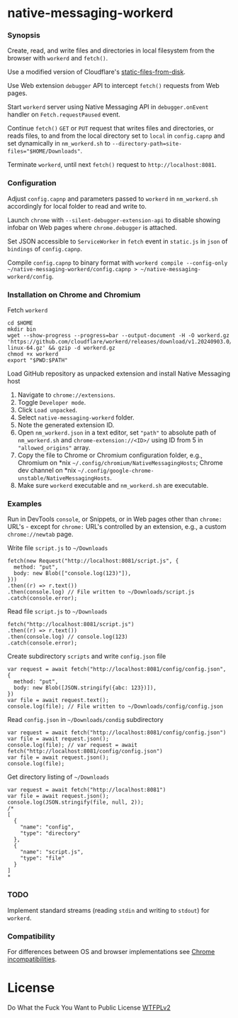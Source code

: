 # native-messaging-workerd


### Synopsis

Create, read, and write files and directories in local filesystem from the browser with `workerd` and `fetch()`.

Use a modified version of Cloudflare's [static-files-from-disk](https://github.com/cloudflare/workerd/tree/main/samples/static-files-from-disk).

Use Web extension `debugger` API to intercept `fetch()` requests from Web pages.

Start `workerd` server using Native Messaging API in `debugger.onEvent` handler on `Fetch.requestPaused` event.

Continue `fetch()` `GET` or `PUT` request that writes files and directories, or reads files, to and 
from the local directory set to `local` in `config.capnp` and set dynamically in `nm_workerd.sh` to
`--directory-path=site-files="$HOME/Downloads"`.

Terminate `workerd`, until next `fetch()` request to `http://localhost:8081`.

### Configuration

Adjust `config.capnp` and parameters passed to `workerd` in `nm_workerd.sh` accordingly for local folder to read and write to.

Launch `chrome` with `--silent-debugger-extension-api` to disable showing infobar on Web pages where `chrome.debugger` is attached.

Set JSON accessible to `ServiceWorker` in `fetch` event in `static.js` in `json` of `bindings` of `config.capnp`. 

Compile `config.capnp` to binary format with `workerd compile --config-only ~/native-messaging-workerd/config.capnp > ~/native-messaging-workerd/config`.


### Installation on Chrome and Chromium

Fetch `workerd`

```
cd $HOME
mkdir bin
wget --show-progress --progress=bar --output-document -H -O workerd.gz 'https://github.com/cloudflare/workerd/releases/download/v1.20240903.0/workerd-linux-64.gz' && gzip -d workerd.gz
chmod +x workerd
export "$PWD:$PATH"
```
Load GitHub repository as unpacked extension and install Native Messaging host

1. Navigate to `chrome://extensions`.
2. Toggle `Developer mode`.
3. Click `Load unpacked`.
4. Select `native-messaging-workerd` folder.
5. Note the generated extension ID.
6. Open `nm_workerd.json` in a text editor, set `"path"` to absolute path of `nm_workerd.sh` and `chrome-extension://<ID>/` using ID from 5 in `"allowed_origins"` array. 
7. Copy the file to Chrome or Chromium configuration folder, e.g., Chromium on \*nix `~/.config/chromium/NativeMessagingHosts`; Chrome dev channel on \*nix `~/.config/google-chrome-unstable/NativeMessagingHosts`.
8. Make sure `workerd` executable and `nm_workerd.sh` are executable.

### Examples

Run in DevTools `console`, or Snippets, or in Web pages other than `chrome:` URL's - except for
`chrome:` URL's controlled by an extension, e.g., a custom `chrome://newtab` page.

Write file `script.js` to `~/Downloads`
```
fetch(new Request("http://localhost:8081/script.js", {
  method: "put",
  body: new Blob(["console.log(123)"]),
}))
.then((r) => r.text())
.then(console.log) // File written to ~/Downloads/script.js
.catch(console.error);
```

Read file `script.js` to `~/Downloads`

```
fetch("http://localhost:8081/script.js")
.then((r) => r.text())
.then(console.log) // console.log(123)
.catch(console.error);
```

Create subdirectory `scripts` and write `config.json` file

```
var request = await fetch("http://localhost:8081/config/config.json", {
  method: "put",
  body: new Blob([JSON.stringify({abc: 123})]),
})
var file = await request.text();
console.log(file); // File written to ~/Downloads/config/config.json
```

Read `config.json` in `~/Downloads/condig` subdirectory

```
var request = await fetch("http://localhost:8081/config/config.json")
var file = await request.json();
console.log(file); // var request = await fetch("http://localhost:8081/config/config.json")
var file = await request.json();
console.log(file);
```
 
Get directory listing of `~/Downloads`

```
var request = await fetch("http://localhost:8081")
var file = await request.json();
console.log(JSON.stringify(file, null, 2));
/*
[
  {
    "name": "config",
    "type": "directory"
  },
  {
    "name": "script.js",
    "type": "file"
  }
]
*
```

### TODO

Implement standard streams (reading `stdin` and writing to `stdout`) for `workerd`.

### Compatibility

For differences between OS and browser implementations see [Chrome incompatibilities](https://developer.mozilla.org/en-US/docs/Mozilla/Add-ons/WebExtensions/Chrome_incompatibilities#native_messaging).

# License
Do What the Fuck You Want to Public License [WTFPLv2](http://www.wtfpl.net/about/)
